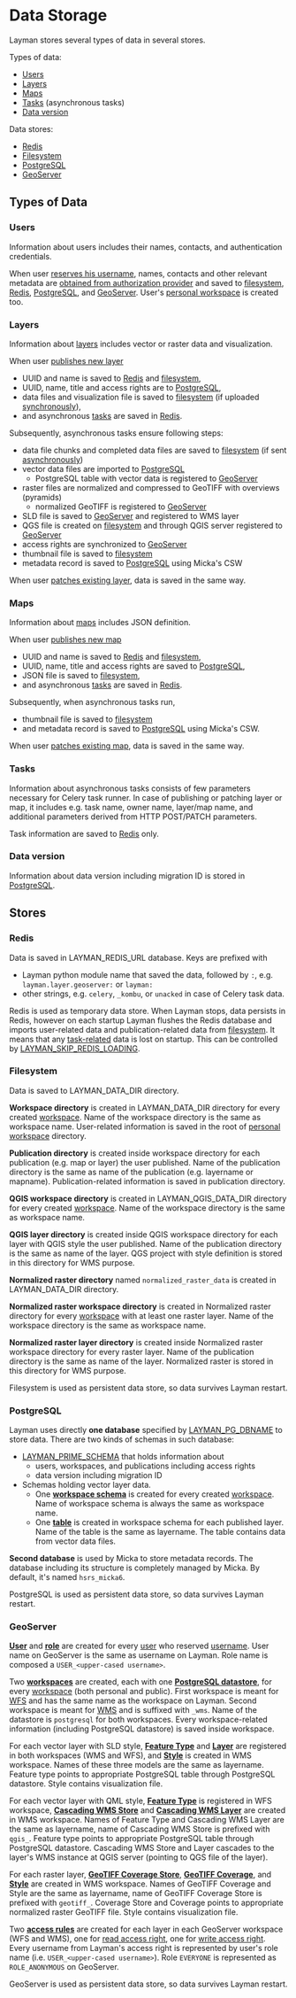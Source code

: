 # Data Storage

Layman stores several types of data in several stores.

Types of data:
- [Users](#users)
- [Layers](#layers)
- [Maps](#maps)
- [Tasks](#tasks) (asynchronous tasks)
- [Data version](#data-version)

Data stores:
- [Redis](#redis)
- [Filesystem](#filesystem)
- [PostgreSQL](#postgresql)
- [GeoServer](#geoserver)

## Types of Data

### Users
Information about users includes their names, contacts, and authentication credentials.

When user [reserves his username](rest.md#patch-current-user), names, contacts and other relevant metadata are [obtained from authorization provider](oauth2/index.md#fetch-user-related-metadata) and saved to [filesystem](#filesystem), [Redis](#redis), [PostgreSQL](#postgresql), and [GeoServer](#geoserver). User's [personal workspace](models.md#personal-workspace) is created too.

### Layers
Information about [layers](models.md#layer) includes vector or raster data and visualization.

When user [publishes new layer](rest.md#post-workspace-layers)
- UUID and name is saved to [Redis](#redis) and [filesystem](#filesystem),
- UUID, name, title and access rights are to [PostgreSQL](#postgresql),
- data files and visualization file is saved to [filesystem](#filesystem) (if uploaded [synchronously](async-file-upload.md)),
- and asynchronous [tasks](#tasks) are saved in [Redis](#redis).

Subsequently, asynchronous tasks ensure following steps:
- data file chunks and completed data files are saved to [filesystem](#filesystem) (if sent [asynchronously](async-file-upload.md))
- vector data files are imported to [PostgreSQL](#postgresql)
   - PostgreSQL table with vector data is registered to [GeoServer](#geoserver)
- raster files are normalized and compressed to GeoTIFF with overviews (pyramids)
   - normalized GeoTIFF is registered to [GeoServer](#geoserver)
- SLD file is saved to [GeoServer](#geoserver) and registered to WMS layer
- QGS file is created on [filesystem](#filesystem) and through QGIS server registered to [GeoServer](#geoserver)
- access rights are synchronized to [GeoServer](#geoserver)
- thumbnail file is saved to [filesystem](#filesystem)
- metadata record is saved to [PostgreSQL](#postgresql) using Micka's CSW

When user [patches existing layer](rest.md#patch-workspace-layer), data is saved in the same way.

### Maps
Information about [maps](models.md#map) includes JSON definition.

When user [publishes new map](rest.md#post-workspace-maps)
- UUID and name is saved to [Redis](#redis) and [filesystem](#filesystem),
- UUID, name, title and access rights are saved to [PostgreSQL](#postgresql),
- JSON file is saved to [filesystem](#filesystem),
- and asynchronous [tasks](#tasks) are saved in [Redis](#redis).

Subsequently, when asynchronous tasks run,
- thumbnail file is saved to [filesystem](#filesystem)
- and metadata record is saved to [PostgreSQL](#postgresql) using Micka's CSW.

When user [patches existing map](rest.md#patch-workspace-map), data is saved in the same way.

### Tasks
Information about asynchronous tasks consists of few parameters necessary for Celery task runner. In case of publishing or patching layer or map, it includes e.g. task name, owner name, layer/map name, and additional parameters derived from HTTP POST/PATCH parameters.

Task information are saved to [Redis](#redis) only.

### Data version
Information about data version including migration ID is stored in [PostgreSQL](#postgresql).

## Stores
### Redis
Data is saved in LAYMAN_REDIS_URL database. Keys are prefixed with
- Layman python module name that saved the data, followed by `:`, e.g. `layman.layer.geoserver:` or `layman:`
- other strings, e.g. `celery`, `_kombu`, or `unacked` in case of Celery task data.

Redis is used as temporary data store. When Layman stops, data persists in Redis, however on each startup Layman flushes the Redis database and imports user-related data and publication-related data from [filesystem](#filesystem). It means that any [task-related](#tasks) data is lost on startup. This can be controlled by [LAYMAN_SKIP_REDIS_LOADING](env-settings.md#LAYMAN_SKIP_REDIS_LOADING).

### Filesystem
Data is saved to LAYMAN_DATA_DIR directory.

**Workspace directory** is created in LAYMAN_DATA_DIR directory for every created [workspace](models.md#workspace). Name of the workspace directory is the same as workspace name. User-related information is saved in the root of [personal workspace](models.md#personal-workspace) directory.

**Publication directory** is created inside workspace directory for each publication (e.g. map or layer) the user published. Name of the publication directory is the same as name of the publication (e.g. layername or mapname). Publication-related information is saved in publication directory.

**QGIS workspace directory** is created in LAYMAN_QGIS_DATA_DIR directory for every created [workspace](models.md#workspace). Name of the workspace directory is the same as workspace name.

**QGIS layer directory** is created inside QGIS workspace directory for each layer with QGIS style the user published. Name of the publication directory is the same as name of the layer. QGS project with style definition is stored in this directory for WMS purpose.

**Normalized raster directory** named `normalized_raster_data` is created in LAYMAN_DATA_DIR directory.

**Normalized raster workspace directory** is created in Normalized raster directory for every [workspace](models.md#workspace) with at least one raster layer. Name of the workspace directory is the same as workspace name.

**Normalized raster layer directory** is created inside Normalized raster workspace directory for every raster layer. Name of the publication directory is the same as name of the layer. Normalized raster is stored in this directory for WMS purpose.

Filesystem is used as persistent data store, so data survives Layman restart.
 
### PostgreSQL
Layman uses directly **one database** specified by [LAYMAN_PG_DBNAME](env-settings.md#LAYMAN_PG_DBNAME) to store data. There are two kinds of schemas in such database:
- [LAYMAN_PRIME_SCHEMA](env-settings.md#LAYMAN_PRIME_SCHEMA) that holds information about
   - users, workspaces, and publications including access rights
   - data version including migration ID
- Schemas holding vector layer data.
    - One **[workspace schema](https://www.postgresql.org/docs/13/ddl-schemas.html)** is created for every created [workspace](models.md#workspace). Name of workspace schema is always the same as workspace name.
    - One **[table](https://www.postgresql.org/docs/13/sql-createtable.html)** is created in workspace schema for each published layer. Name of the table is the same as layername. The table contains data from vector data files.

**Second database** is used by Micka to store metadata records. The database including its structure is completely managed by Micka. By default, it's named `hsrs_micka6`.

PostgreSQL is used as persistent data store, so data survives Layman restart.

### GeoServer
**[User](https://docs.geoserver.org/stable/en/user/security/webadmin/ugr.html)** and **[role](https://docs.geoserver.org/stable/en/user/security/webadmin/ugr.html)** are created for every [user](models.md#user) who reserved [username](models.md#username). User name on GeoServer is the same as username on Layman. Role name is composed a `USER_<upper-cased username>`.

Two **[workspaces](https://docs.geoserver.org/stable/en/user/data/webadmin/workspaces.html)** are created, each with one **[PostgreSQL datastore](https://docs.geoserver.org/latest/en/user/data/app-schema/data-stores.html#postgis)**, for every [workspace](models.md#workspace) (both personal and public). First workspace is meant for [WFS](endpoints.md#web-feature-service) and has the same name as the workspace on Layman. Second workspace is meant for [WMS](endpoints.md#web-map-service) and is suffixed with `_wms`. Name of the datastore is `postgresql` for both workspaces. Every workspace-related information (including PostgreSQL datastore) is saved inside workspace.

For each vector layer with SLD style, **[Feature Type](https://docs.geoserver.org/stable/en/user/rest/api/featuretypes.html)** and **[Layer](https://docs.geoserver.org/stable/en/user/data/webadmin/layers.html)** are registered in both workspaces (WMS and WFS), and **[Style](https://docs.geoserver.org/latest/en/user/styling/webadmin/index.html)** is created in WMS workspace. Names of these three models are the same as layername. Feature type points to appropriate PostgreSQL table through PostgreSQL datastore. Style contains visualization file.

For each vector layer with QML style, **[Feature Type](https://docs.geoserver.org/stable/en/user/rest/api/featuretypes.html)** is registered in WFS workspace, **[Cascading WMS Store](https://docs.geoserver.org/2.15.x/en/user/data/cascaded/wms.html)** and **[Cascading WMS Layer](https://docs.geoserver.org/latest/en/api/#1.0.0/wmslayers.yaml)** are created in WMS workspace. Names of Feature Type and Cascading WMS Layer are the same as layername, name of Cascading WMS Store is prefixed with `qgis_`. Feature type points to appropriate PostgreSQL table through PostgreSQL datastore. Cascading WMS Store and Layer cascades to the layer's WMS instance at QGIS server (pointing to QGS file of the layer).

For each raster layer, **[GeoTIFF Coverage Store](https://docs.geoserver.org/2.15.x/en/user/data/raster/geotiff.html)**, **[GeoTIFF Coverage](https://docs.geoserver.org/stable/en/user/rest/api/coverages.html)**, and **[Style](https://docs.geoserver.org/latest/en/user/styling/webadmin/index.html)** are created in WMS workspace. Names of GeoTIFF Coverage and Style are the same as layername, name of GeoTIFF Coverage Store is prefixed with `geotiff_`. Coverage Store and Coverage points to appropriate normalized raster GeoTIFF file. Style contains visualization file.

Two **[access rules](https://docs.geoserver.org/stable/en/user/security/layer.html)** are created for each layer in each GeoServer workspace (WFS and WMS), one for [read access right](security.md#publication-access-rights), one for [write access right](security.md#publication-access-rights). Every username from Layman's access right is represented by user's role name (i.e. `USER_<upper-cased username>`). Role `EVERYONE` is represented as `ROLE_ANONYMOUS` on GeoServer.

GeoServer is used as persistent data store, so data survives Layman restart.

